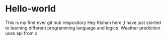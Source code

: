 # Hello-world
This is my first ever git hub respository
Hey Kishan here ,I have just started to learning different programming language and logics.
Weather prediction uses api from o
